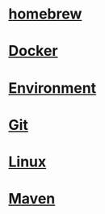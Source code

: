 # [homebrew](list/Brew.md)

# [Docker](list/Docker.md)

# [Environment](list/Environment.md)

# [Git](list/Git.md)

# [Linux](list/Linux.md)

# [Maven](list/Maven.md)
